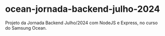 # ocean-jornada-backend-julho-2024

Projeto da Jornada Backend Julho/2024 com NodeJS e Express, no curso do Samsung Ocean.